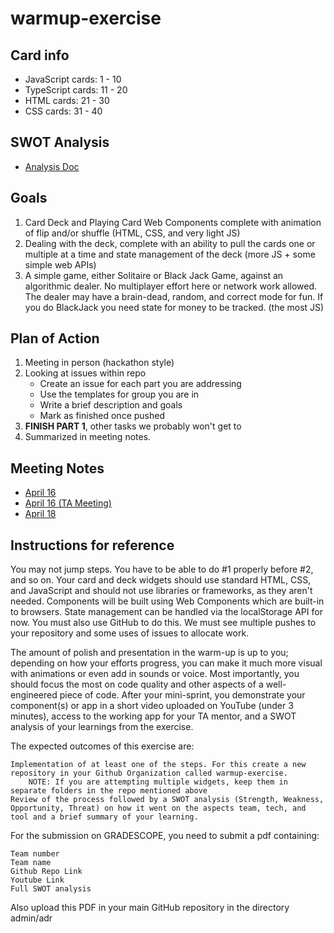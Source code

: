 # warmup-exercise

## Card info
- JavaScript cards: 1 - 10
- TypeScript cards: 11 - 20
- HTML cards: 21 - 30
- CSS cards: 31 - 40

## SWOT Analysis
- [Analysis Doc](https://github.com/cse110-sp25-group27/cse110-sp25-group27/blob/main/admin/adr/SWOT_analysis.pdf)

## Goals
1. Card Deck and Playing Card Web Components complete with animation of flip and/or shuffle (HTML, CSS, and very light JS)
2. Dealing with the deck, complete with an ability to pull the cards one or multiple at a time and state management of the deck (more JS + some simple web APIs) 
3. A simple game, either Solitaire or Black Jack Game, against an algorithmic dealer.  No multiplayer effort here or network work allowed.  The dealer may have a brain-dead, random, and correct mode for fun.  If you do BlackJack you need state for money to be tracked.    (the most JS)

## Plan of Action
1. Meeting in person (hackathon style)
2. Looking at issues within repo
   - Create an issue for each part you are addressing
   - Use the templates for group you are in
   - Write a brief description and goals
   - Mark as finished once pushed
4. **FINISH PART 1**, other tasks we probably won't get to
5. Summarized in meeting notes.

## Meeting Notes
- [April 16](https://github.com/cse110-sp25-group27/cse110-sp25-group27/blob/main/admin/meetings/april_16.md)
- [April 16 (TA Meeting)](https://github.com/cse110-sp25-group27/cse110-sp25-group27/blob/main/admin/meetings/april_16_TA.md)
- [April 18](https://github.com/cse110-sp25-group27/cse110-sp25-group27/blob/main/admin/meetings/april_18.md)

## Instructions for reference
You may not jump steps. You have to be able to do #1 properly before #2, and so on.  Your card and deck widgets should use standard HTML, CSS, and JavaScript and should not use libraries or frameworks, as they aren't needed.  Components will be built using Web Components which are built-in to browsers.   State management can be handled via the localStorage API for now.   You must also use GitHub to do this.  We must see multiple pushes to your repository and some uses of issues to allocate work.

The amount of polish and presentation in the warm-up is up to you; depending on how your efforts progress, you can make it much more visual with animations or even add in sounds or voice.  Most importantly, you should focus the most on code quality and other aspects of a well-engineered piece of code.  After your mini-sprint, you demonstrate your component(s) or app in a short video uploaded on YouTube (under 3 minutes), access to the working app for your TA mentor, and a SWOT analysis of your learnings from the exercise. 

The expected outcomes of this exercise are:

    Implementation of at least one of the steps. For this create a new repository in your Github Organization called warmup-exercise. 
        NOTE: If you are attempting multiple widgets, keep them in separate folders in the repo mentioned above
    Review of the process followed by a SWOT analysis (Strength, Weakness, Opportunity, Threat) on how it went on the aspects team, tech, and tool and a brief summary of your learning. 

For the submission on GRADESCOPE, you need to submit a pdf containing:

    Team number
    Team name
    Github Repo Link
    Youtube Link
    Full SWOT analysis

Also upload this PDF in your main GitHub repository in the directory admin/adr
